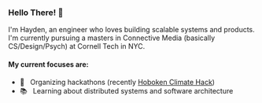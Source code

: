 ### Hello There! 👋

I'm Hayden, an engineer who loves building scalable systems and products. I'm currently pursuing a masters in Connective Media (basically CS/Design/Psych) at Cornell Tech in NYC.

#### My current focuses are:

- 🌲  &nbsp; Organizing hackathons (recently [Hoboken Climate Hack](https://hobokenclimate.com))
- 📚  &nbsp; Learning about distributed systems and software architecture
